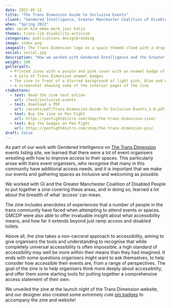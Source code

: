 ```yaml
---
date: 2022-05-12
title: "The Trans Dimension Guide to Inclusive Events"
client: "Gendered Intelligence, Greater Manchester Coalition of Disabled People"
when: "Spring 2022"
who: sarah kim emma mark jazz katja 
themes: trans-lib disability-activism
categories: publications designbranding
image: index.png
imagealt: The Trans Dimension logo on a space themed cloud with a drop shadow
social: social.jpg
description: "How we worked with Gendered Intelligence and the Greater Manchester Coalition of Disabled People to put together a zine about event accessibility from an intersectional perspective."
weight: 100
galleryalt:
  - Printed zines with a purple and pink cover with an enamel badge of The Trans Dimension logo in a plastic wrap
  - A pile of Trans Dimension enamel badges 
  - The zine in front of a blurred background of light pink, blue and white balloons
  - A screenshot showing some of the interior pages of the zine 
ctaButtons:
  - text: Read the zine text online
    url: /text/inclusive-events
  - text: Download a PDF
    url: /assets/pdf/Trans-Dimension-Guide-To-Inclusive-Events_1.0.pdf
  - text: Buy the zine on Pen Fight
    url: https://penfightdistro.com/shop/the-trans-dimension-zine/
  - text: Buy the badges on Pen Fight
    url: https://penfightdistro.com/shop/the-trans-dimension-pin/
draft: false
---
```


As part of our work with Gendered Intelligence on [The Trans Dimension](https://transdimension.uk/) events listing site, we learned that there were a lot of event organisers wrestling with how to improve access to their spaces. This particularly arose with trans event organisers, who recognise that many in this community have additional access needs, and it is important that we make our events and gathering spaces as inclusive and welcoming as possible. 

We worked with GI and the Greater Manchester Coalition of Disabled People to put together a zine covering these areas, and in doing so, learned a lot about the breadth of what ‘access’ can mean. 

The zine includes anecdotes of experiences that a number of people in the trans community have faced when attempting to attend events or spaces. GMCDP were also able to offer invaluable insight about what accessibility means, and how far it extends beyond just ramp access and disabled toilets.

Above all, the zine takes a non-carceral approach to accessibility, aiming to give organisers the tools and understanding to recognise that while completely universal accessibility is often impossible, a high standard of accessibility may well be more within their means than they had imagined. It ends with some questions organisers might want to ask themselves, to help consider how accessible their events are, from a range of perspectives. The goal of the zine is to help organisers think more deeply about accessibility, and offer them some starting tools for putting together a comprehensive access statement of their own. 

We unveiled the zine at the launch night of the Trans Dimension website, and our designer also created some extremely cute [pin badges](https://penfightdistro.com/shop/the-trans-dimension-pin/) to accompany the zine and website!